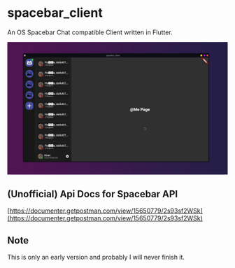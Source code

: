 # spacebar_client

An OS Spacebar Chat compatible Client written in Flutter.

![Client Preview](doc/client.png)

## (Unofficial) Api Docs for Spacebar API

[https://documenter.getpostman.com/view/15650779/2s93sf2WSk](https://documenter.getpostman.com/view/15650779/2s93sf2WSk)

## Note

This is only an early version and probably I will never finish it.
